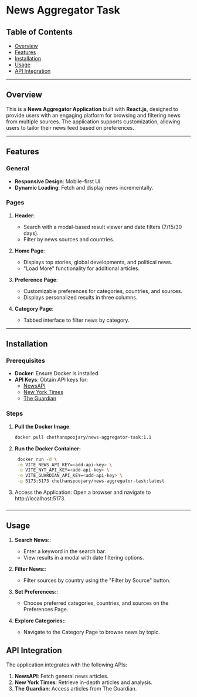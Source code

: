 # News Aggregator Task

## Table of Contents
- [Overview](#overview)
- [Features](#features)
- [Installation](#installation)
- [Usage](#usage)
- [API Integration](#api-integration)

---

## Overview
This is a **News Aggregator Application** built with **React.js**, designed to provide users with an engaging platform for browsing and filtering news from multiple sources. The application supports customization, allowing users to tailor their news feed based on preferences.

---

## Features
### General
- **Responsive Design**: Mobile-first UI.
- **Dynamic Loading**: Fetch and display news incrementally.

### Pages
1. **Header**:
   - Search with a modal-based result viewer and date filters (7/15/30 days).
   - Filter by news sources and countries.

2. **Home Page**:
   - Displays top stories, global developments, and political news.
   - "Load More" functionality for additional articles.

3. **Preference Page**:
   - Customizable preferences for categories, countries, and sources.
   - Displays personalized results in three columns.

4. **Category Page**:
   - Tabbed interface to filter news by category.

---

## Installation
### Prerequisites
- **Docker**: Ensure Docker is installed.
- **API Keys**: Obtain API keys for:
  - [NewsAPI](https://newsapi.org)
  - [New York Times](https://developer.nytimes.com/apis)
  - [The Guardian](https://open-platform.theguardian.com)

### Steps
1. **Pull the Docker Image**:
   ```bash
   docker pull chethanspoojary/news-aggregator-task:1.1
   ```
2. **Run the Docker Container:**
   ```bash
    docker run -d \
    -e VITE_NEWS_API_KEY=<add-api-key> \
    -e VITE_NYT_API_KEY=<add-api-key> \
    -e VITE_GUARDIAN_API_KEY=<add-api-key> \
    -p 5173:5173 chethanspoojary/news-aggregator-task:latest
    ```
3. Access the Application: Open a browser and navigate to http://localhost:5173.

###
---

## Usage
1. **Search News:**:
   - Enter a keyword in the search bar.
   - View results in a modal with date filtering options.

2. **Filter News:**:
   - Filter sources by country using the "Filter by Source" button.

3. **Set Preferences:**:
   - Choose preferred categories, countries, and sources on the Preferences Page.

4. **Explore Categories:**:
   - Navigate to the Category Page to browse news by topic.

## API Integration
The application integrates with the following APIs:

1. **NewsAPI**: Fetch general news articles.
2. **New York Times**: Retrieve in-depth articles and analysis.
3. **The Guardian**: Access articles from The Guardian.
